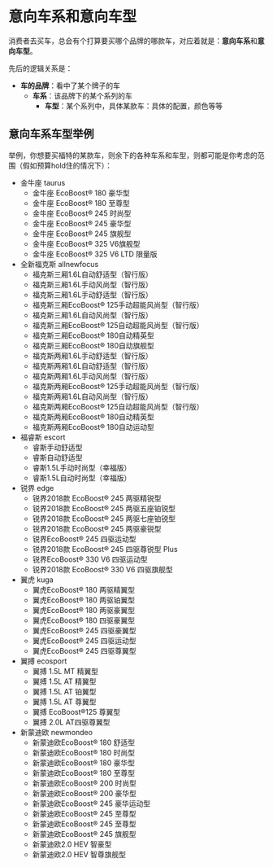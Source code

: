 # 意向车系和意向车型

消费者去买车，总会有个打算要买哪个品牌的哪款车，对应着就是：**意向车系**和**意向车型**。

先后的逻辑关系是：

* **车的品牌**：看中了某个牌子的车
  * **车系**：该品牌下的某个系列的车
    * **车型**：某个系列中，具体某款车：具体的配置，颜色等等

## 意向车系车型举例

举例，你想要买福特的某款车，则余下的各种车系和车型，则都可能是你考虑的范围（假如预算hold住的情况下）：

* 金牛座 taurus
  * 金牛座 EcoBoost® 180 豪华型
  * 金牛座 EcoBoost® 180 至尊型
  * 金牛座 EcoBoost® 245 时尚型
  * 金牛座 EcoBoost® 245 豪华型
  * 金牛座 EcoBoost® 245 旗舰型
  * 金牛座 EcoBoost® 325 V6旗舰型
  * 金牛座 EcoBoost® 325 V6 LTD 限量版
* 全新福克斯 allnewfocus
  * 福克斯三厢1.6L自动舒适型（智行版）
  * 福克斯三厢1.6L手动风尚型（智行版）
  * 福克斯三厢1.6L手动舒适型（智行版）
  * 福克斯三厢EcoBoost® 125手动超能风尚型（智行版）
  * 福克斯三厢1.6L自动风尚型（智行版）
  * 福克斯三厢EcoBoost® 125自动超能风尚型（智行版）
  * 福克斯三厢EcoBoost® 180自动精英型
  * 福克斯三厢EcoBoost® 180自动旗舰型
  * 福克斯两厢1.6L手动舒适型（智行版）
  * 福克斯两厢1.6L自动舒适型（智行版）
  * 福克斯两厢1.6L手动风尚型（智行版）
  * 福克斯两厢EcoBoost® 125手动超能风尚型（智行版）
  * 福克斯两厢1.6L自动风尚型（智行版）
  * 福克斯两厢EcoBoost® 125自动超能风尚型（智行版）
  * 福克斯两厢EcoBoost® 180自动精英型
  * 福克斯两厢EcoBoost® 180自动运动型
* 福睿斯 escort
  * 睿斯手动舒适型
  * 睿斯自动舒适型
  * 睿斯1.5L手动时尚型（幸福版）
  * 睿斯1.5L自动时尚型（幸福版）
* 锐界 edge
	* 锐界2018款 EcoBoost® 245 两驱精锐型
	* 锐界2018款 EcoBoost® 245 两驱五座铂锐型
	* 锐界2018款 EcoBoost® 245 两驱七座铂锐型
	* 锐界2018款 EcoBoost® 245 两驱豪锐型
	* 锐界EcoBoost® 245 四驱运动型
	* 锐界2018款 EcoBoost® 245 四驱尊锐型 Plus
	* 锐界EcoBoost® 330 V6 四驱运动型
	* 锐界2018款 EcoBoost® 330 V6 四驱旗舰型
* 翼虎 kuga
	* 翼虎EcoBoost® 180 两驱精翼型
	* 翼虎EcoBoost® 180 两驱铂翼型
	* 翼虎EcoBoost® 180 两驱豪翼型
	* 翼虎EcoBoost® 180 四驱豪翼型
	* 翼虎EcoBoost® 245 四驱豪翼型
	* 翼虎EcoBoost® 245 四驱运动型
	* 翼虎EcoBoost® 245 四驱尊翼型
* 翼搏 ecosport
	* 翼搏 1.5L MT 精翼型
	* 翼搏 1.5L AT 精翼型
	* 翼搏 1.5L AT 铂翼型
	* 翼搏 1.5L AT 尊翼型
	* 翼搏 EcoBoost®125 尊翼型
	* 翼搏 2.0L AT四驱尊翼型
* 新蒙迪欧 newmondeo
	* 新蒙迪欧EcoBoost® 180 舒适型
	* 新蒙迪欧EcoBoost® 180 时尚型
	* 新蒙迪欧EcoBoost® 180 豪华型
	* 新蒙迪欧EcoBoost® 180 至尊型
	* 新蒙迪欧EcoBoost® 200 时尚型
	* 新蒙迪欧EcoBoost® 200 豪华型
	* 新蒙迪欧EcoBoost® 245 豪华运动型
	* 新蒙迪欧EcoBoost® 245 至尊型
	* 新蒙迪欧EcoBoost® 245 至尊型
	* 新蒙迪欧EcoBoost® 245 旗舰型
	* 新蒙迪欧2.0 HEV 智豪型
	* 新蒙迪欧2.0 HEV 智尊旗舰型